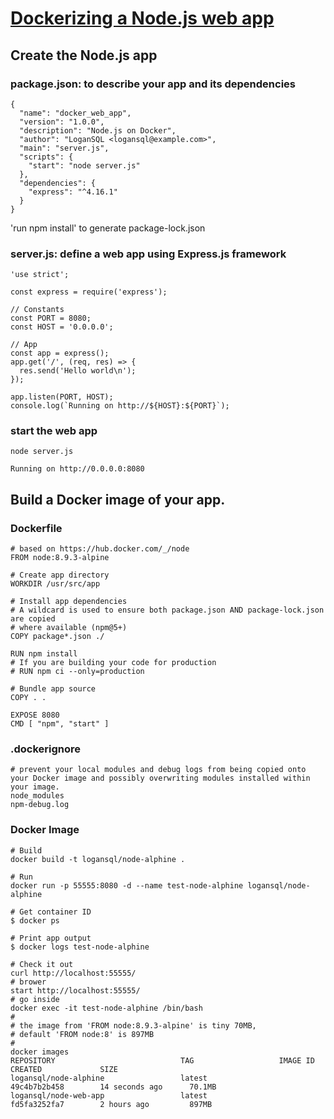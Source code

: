 # [Dockerizing a Node.js web app](https://nodejs.org/de/docs/guides/nodejs-docker-webapp/)
## Create the Node.js app
### package.json: to describe your app and its dependencies
```
{
  "name": "docker_web_app",
  "version": "1.0.0",
  "description": "Node.js on Docker",
  "author": "LoganSQL <logansql@example.com>",
  "main": "server.js",
  "scripts": {
    "start": "node server.js"
  },
  "dependencies": {
    "express": "^4.16.1"
  }
}
```

'run npm install' to generate package-lock.json

### server.js: define a web app using Express.js framework
```
'use strict';

const express = require('express');

// Constants
const PORT = 8080;
const HOST = '0.0.0.0';

// App
const app = express();
app.get('/', (req, res) => {
  res.send('Hello world\n');
});

app.listen(PORT, HOST);
console.log(`Running on http://${HOST}:${PORT}`);
```

### start the web app
```
node server.js

Running on http://0.0.0.0:8080
```

## Build a Docker image of your app.
### Dockerfile
```
# based on https://hub.docker.com/_/node
FROM node:8.9.3-alpine

# Create app directory
WORKDIR /usr/src/app

# Install app dependencies
# A wildcard is used to ensure both package.json AND package-lock.json are copied
# where available (npm@5+)
COPY package*.json ./

RUN npm install
# If you are building your code for production
# RUN npm ci --only=production

# Bundle app source
COPY . .

EXPOSE 8080
CMD [ "npm", "start" ]
```
### .dockerignore
```
# prevent your local modules and debug logs from being copied onto your Docker image and possibly overwriting modules installed within your image.
node_modules
npm-debug.log
```
### Docker Image
```
# Build
docker build -t logansql/node-alphine .

# Run
docker run -p 55555:8080 -d --name test-node-alphine logansql/node-alphine

# Get container ID
$ docker ps

# Print app output
$ docker logs test-node-alphine

# Check it out
curl http://localhost:55555/
# brower
start http://localhost:55555/
# go inside
docker exec -it test-node-alphine /bin/bash
#
# the image from 'FROM node:8.9.3-alpine' is tiny 70MB, 
# default 'FROM node:8' is 897MB
#
docker images
REPOSITORY                            TAG                   IMAGE ID            CREATED             SIZE
logansql/node-alphine                 latest                49c4b7b2b458        14 seconds ago      70.1MB
logansql/node-web-app                 latest                fd5fa3252fa7        2 hours ago         897MB
```